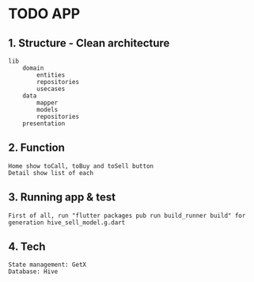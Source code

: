 # TODO APP #
## 1. Structure - Clean architecture ##
    lib
        domain
            entities
            repositories
            usecases
        data
            mapper
            models
            repositories
        presentation
## 2. Function ##
	Home show toCall, toBuy and toSell button
	Detail show list of each
## 3. Running app & test ##
    First of all, run "flutter packages pub run build_runner build" for generation hive_sell_model.g.dart
## 4. Tech ##
    State management: GetX
    Database: Hive
